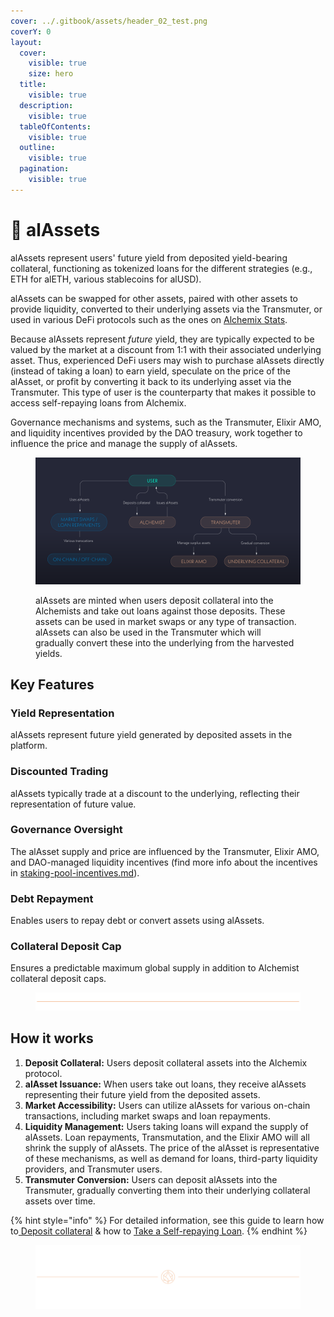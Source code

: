 ```yaml
---
cover: ../.gitbook/assets/header_02_test.png
coverY: 0
layout:
  cover:
    visible: true
    size: hero
  title:
    visible: true
  description:
    visible: true
  tableOfContents:
    visible: true
  outline:
    visible: true
  pagination:
    visible: true
---
```


# 🏺 alAssets

alAssets represent users' future yield from deposited yield-bearing collateral, functioning as tokenized loans for the different strategies (e.g., ETH for alETH, various stablecoins for alUSD).

alAssets can be swapped for other assets, paired with other assets to provide liquidity, converted to their underlying assets via the Transmuter, or used in various DeFi protocols such as the ones on [Alchemix Stats](https://alchemix-stats.com/earn).

Because alAssets represent _future_ yield, they are typically expected to be valued by the market at a discount from 1:1 with their associated underlying asset. Thus, experienced DeFi users may wish to purchase alAssets directly (instead of taking a loan) to earn yield, speculate on the price of the alAsset, or profit by converting it back to its underlying asset via the Transmuter. This type of user is the counterparty that makes it possible to access self-repaying loans from Alchemix.&#x20;

Governance mechanisms and systems, such as the Transmuter, Elixir AMO, and liquidity incentives provided by the DAO treasury, work together to influence the price and manage the supply of alAssets.

<figure><img src="../.gitbook/assets/01_02 (3).png" alt=""><figcaption><p>alAssets are minted when users deposit collateral into the Alchemists and take out loans against those deposits. These assets can be used in market swaps or any type of transaction. alAssets can also be used in the Transmuter which will gradually convert these into the underlying from the harvested yields.</p></figcaption></figure>

## Key Features

### **Yield Representation**

alAssets represent future yield generated by deposited assets in the platform.



### **Discounted Trading**

alAssets typically trade at a discount to the underlying, reflecting their representation of future value.



### **Governance Oversight**

The alAsset supply and price are influenced by the Transmuter, Elixir AMO, and DAO-managed liquidity incentives (find more info about the incentives in [staking-pool-incentives.md](../alchemix-dao/the-alchemix-dao/staking-pool-incentives.md "mention")).



### **Debt Repayment**

Enables users to repay debt or convert assets using alAssets.



### **Collateral Deposit Cap**

Ensures a predictable maximum global supply in addition to Alchemist collateral deposit caps.



<figure><img src="../.gitbook/assets/PlainLine_01.png" alt=""><figcaption></figcaption></figure>

## How it works

1. **Deposit Collateral:** Users deposit collateral assets into the Alchemix protocol.
2. **alAsset Issuance:** When users take out loans, they receive alAssets representing their future yield from the deposited assets.
3. **Market Accessibility:** Users can utilize alAssets for various on-chain transactions, including market swaps and loan repayments.
4. **Liquidity Management:** Users taking loans will expand the supply of alAssets. Loan repayments, Transmutation, and the Elixir AMO will all shrink the supply of alAssets. The price of the alAsset is representative of these mechanisms, as well as demand for loans, third-party liquidity providers, and Transmuter users.&#x20;
5. **Transmuter Conversion:** Users can deposit alAssets into the Transmuter, gradually converting them into their underlying collateral assets over time.

{% hint style="info" %}
For detailed information, see this guide to learn how to[ Deposit collateral](../resources/how-to/deposit-funds.md) & how to [Take a Self-repaying Loan](../resources/how-to/take-a-self-repaying-loan.md).
{% endhint %}

<figure><img src="../.gitbook/assets/header_02_test.png" alt=""><figcaption></figcaption></figure>

